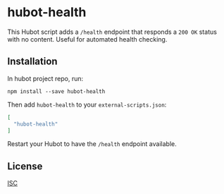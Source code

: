 # hubot-health

This Hubot script adds a `/health` endpoint that responds a `200 OK` status with no content. Useful for automated health checking.

## Installation

In hubot project repo, run:

```
npm install --save hubot-health
```

Then add `hubot-health` to your `external-scripts.json`:

```json
[
  "hubot-health"
]
```

Restart your Hubot to have the `/health` endpoint available.

## License

[ISC](license)
